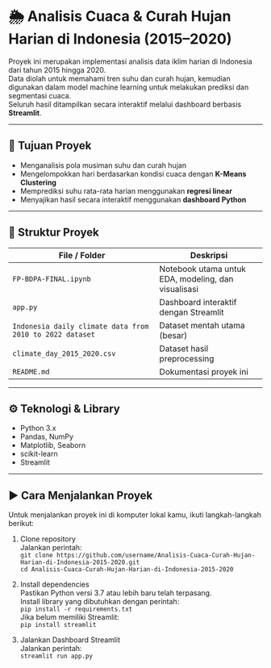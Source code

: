 # 🌦️ Analisis Cuaca & Curah Hujan Harian di Indonesia (2015–2020)

Proyek ini merupakan implementasi analisis data iklim harian di Indonesia dari tahun 2015 hingga 2020.  
Data diolah untuk memahami tren suhu dan curah hujan, kemudian digunakan dalam model machine learning untuk melakukan prediksi dan segmentasi cuaca.  
Seluruh hasil ditampilkan secara interaktif melalui dashboard berbasis **Streamlit**.

---

## 🎯 Tujuan Proyek

- Menganalisis pola musiman suhu dan curah hujan
- Mengelompokkan hari berdasarkan kondisi cuaca dengan **K-Means Clustering**
- Memprediksi suhu rata-rata harian menggunakan **regresi linear**
- Menyajikan hasil secara interaktif menggunakan **dashboard Python**

---

## 📁 Struktur Proyek

| File / Folder | Deskripsi |
|---------------|-----------|
| `FP-BDPA-FINAL.ipynb` | Notebook utama untuk EDA, modeling, dan visualisasi |
| `app.py` | Dashboard interaktif dengan Streamlit |
| `Indonesia daily climate data from 2010 to 2022 dataset` | Dataset mentah utama (besar) |
| `climate_day_2015_2020.csv` | Dataset hasil preprocessing |
| `README.md` | Dokumentasi proyek ini |

---

## ⚙️ Teknologi & Library

- Python 3.x
- Pandas, NumPy
- Matplotlib, Seaborn
- scikit-learn
- Streamlit

---

## ▶️ Cara Menjalankan Proyek

Untuk menjalankan proyek ini di komputer lokal kamu, ikuti langkah-langkah berikut:

1. Clone repository  
   Jalankan perintah:  
   `git clone https://github.com/username/Analisis-Cuaca-Curah-Hujan-Harian-di-Indonesia-2015-2020.git`  
   `cd Analisis-Cuaca-Curah-Hujan-Harian-di-Indonesia-2015-2020`

2. Install dependencies  
   Pastikan Python versi 3.7 atau lebih baru telah terpasang.  
   Install library yang dibutuhkan dengan perintah:  
   `pip install -r requirements.txt`  
   Jika belum memiliki Streamlit:  
   `pip install streamlit`

3. Jalankan Dashboard Streamlit  
   Jalankan perintah:  
   `streamlit run app.py`

